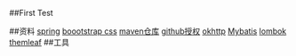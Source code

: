 ##First Test

##资料
[spring](https://spring.io/guides/gs/serving-web-content/)
[boootstrap css](https://v3.bootcss.com/getting-started/)
[maven仓库](https://mvnrepository.com/)
[github授权](https://developer.github.com/apps/building-oauth-apps/creating-an-oauth-app/使用github登录)
[okhttp](https://square.github.io/okhttp/)
[Mybatis](https://blog.mybatis.org/)
[lombok](https://projectlombok.org/)
[themleaf](https://www.thymeleaf.org/doc/tutorials/3.0/usingthymeleaf.html)
##工具


